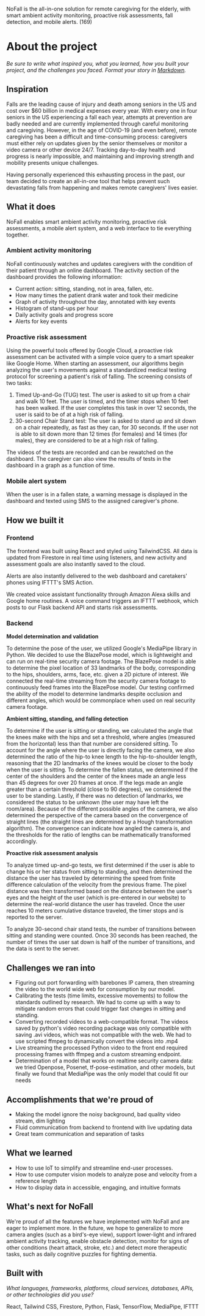 NoFall is the all-in-one solution for remote caregiving for the elderly, with smart ambient activity monitoring, proactive risk assessments, fall detection, and mobile alerts. (169)

# About the project

*Be sure to write what inspired you, what you learned, how you built your project, and the challenges you faced. Format your story in [Markdown](https://www.markdownguide.org/cheat-sheet/).*

## Inspiration

Falls are the leading cause of injury and death among seniors in the US and cost over $60 billion in medical expenses every year. With every one in four seniors in the US experiencing a fall each year, attempts at prevention are badly needed and are currently implemented through careful monitoring and caregiving. However, in the age of COVID-19 (and even before), remote caregiving has been a difficult and time-consuming process: caregivers must either rely on updates given by the senior themselves or monitor a video camera or other device 24/7. Tracking day-to-day health and progress is nearly impossible, and maintaining and improving strength and mobility presents unique challenges.

Having personally experienced this exhausting process in the past, our team decided to create an all-in-one tool that helps prevent such devastating falls from happening and makes remote caregivers' lives easier.

## What it does

NoFall enables smart ambient activity monitoring, proactive risk assessments, a mobile alert system, and a web interface to tie everything together.

### **Ambient activity monitoring**

NoFall continuously watches and updates caregivers with the condition of their patient through an online dashboard. The activity section of the dashboard provides the following information:

- Current action: sitting, standing, not in area, fallen, etc.
- How many times the patient drank water and took their medicine
- Graph of activity throughout the day, annotated with key events
- Histogram of stand-ups per hour
- Daily activity goals and progress score
- Alerts for key events

### **Proactive risk assessment**

Using the powerful tools offered by Google Cloud, a proactive risk assessment can be activated with a simple voice query to a smart speaker like Google Home. When starting an assessment, our algorithms begin analyzing the user's movements against a standardized medical testing protocol for screening a patient's risk of falling. The screening consists of two tasks:

1. Timed Up-and-Go (TUG) test. The user is asked to sit up from a chair and walk 10 feet. The user is timed, and the timer stops when 10 feet has been walked. If the user completes this task in over 12 seconds, the user is said to be of at a high risk of falling.
2. 30-second Chair Stand test: The user is asked to stand up and sit down on a chair repeatedly, as fast as they can, for 30 seconds. If the user not is able to sit down more than 12 times (for females) and 14 times (for males), they are considered to be at a high risk of falling.

The videos of the tests are recorded and can be rewatched on the dashboard. The caregiver can also view the results of tests in the dashboard in a graph as a function of time.

### **Mobile alert system**

When the user is in a fallen state, a warning message is displayed in the dashboard and texted using SMS to the assigned caregiver's phone. 

## How we built it

### **Frontend**

The frontend was built using React and styled using TailwindCSS. All data is updated from Firestore in real time using listeners, and new activity and assessment goals are also instantly saved to the cloud. 

Alerts are also instantly delivered to the web dashboard and caretakers' phones using IFTTT's SMS Action. 

We created voice assistant functionality through Amazon Alexa skills and Google home routines. A voice command triggers an IFTTT webhook, which posts to our Flask backend API and starts risk assessments.

### **Backend**

**Model determination and validation**

To determine the pose of the user, we utilized Google's MediaPipe library in Python. We decided to use the BlazePose model, which is lightweight and can run on real-time security camera footage. The BlazePose model is able to determine the pixel location of 33 landmarks of the body, corresponding to the hips, shoulders, arms, face, etc. given a 2D picture of interest. We connected the real-time streaming from the security camera footage to continuously feed frames into the BlazePose model. Our testing confirmed the ability of the model to determine landmarks despite occlusion and different angles, which would be commonplace when used on real security camera footage. 

**Ambient sitting, standing, and falling detection**

To determine if the user is sitting or standing, we calculated the angle that the knees make with the hips and set a threshold, where angles (measured from the horizontal) less than that number are considered sitting. To account for the angle where the user is directly facing the camera, we also determined the ratio of the hip-to knee length to the hip-to-shoulder length, reasoning that the 2D landmarks of the knees would be closer to the body when the user is sitting. To determine the fallen status, we determined if the center of the shoulders and the center of the knees made an angle less than 45 degrees for over 20 frames at once. If the legs made an angle greater than a certain threshold (close to 90 degrees), we considered the user to be standing. Lastly, if there was no detection of landmarks, we considered the status to be unknown (the user may have left the room/area). Because of the different possible angles of the camera, we also determined the perspective of the camera based on the convergence of straight lines (the straight lines are determined by a Hough transformation algorithm). The convergence can indicate how angled the camera is, and the thresholds for the ratio of lengths can be mathematically transformed accordingly.

**Proactive risk assessment analysis**

To analyze timed up-and-go tests, we first determined if the user is able to change his or her status from sitting to standing, and then determined the distance the user has traveled by determining the speed from finite difference calculation of the velocity from the previous frame. The pixel distance was then transformed based on the distance between the user's eyes and the height of the user (which is pre-entered in our website) to determine the real-world distance the user has traveled. Once the user reaches 10 meters cumulative distance traveled, the timer stops and is reported to the server.

To analyze 30-second chair stand tests, the number of transitions between sitting and standing were counted. Once 30 seconds has been reached, the number of times the user sat down is half of the number of transitions, and the data is sent to the server.

## Challenges we ran into

- Figuring out port forwarding with barebones IP camera, then streaming the video to the world wide web for consumption by our model.
- Calibrating the tests (time limits, excessive movements) to follow the standards outlined by research. We had to come up with a way to mitigate random errors that could trigger fast changes in sitting and standing.
- Converting recorded videos to a web-compatible format. The videos saved by python's video recording package was only compatible with saving .avi videos, which was not compatible with the web. We had to use scripted ffmpeg to dynamically convert the videos into .mp4
- Live streaming the processed Python video to the front end required processing frames with ffmpeg and a custom streaming endpoint.
- Determination of a model that works on realtime security camera data: we tried Openpose, Posenet, tf-pose-estimation, and other models, but finally we found that MediaPipe was the only model that could fit our needs

## Accomplishments that we're proud of

- Making the model ignore the noisy background, bad quality video stream, dim lighting
- Fluid communication from backend to frontend with live updating data
- Great team communication and separation of tasks

## What we learned

- How to use IoT to simplify and streamline end-user processes.
- How to use computer vision models to analyze pose and velocity from a reference length
- How to display data in accessible, engaging, and intuitive formats

## What's next for NoFall

We're proud of all the features we have implemented with NoFall and are eager to implement more. In the future, we hope to generalize to more camera angles (such as a bird's-eye view), support lower-light and infrared ambient activity tracking, enable obstacle detection, monitor for signs of other conditions (heart attack, stroke, etc.) and detect more therapeutic tasks, such as daily cognitive puzzles for fighting dementia. 

## Built with

*What languages, frameworks, platforms, cloud services, databases, APIs, or other technologies did you use?*

React, Tailwind CSS, Firestore, Python, Flask, TensorFlow, MediaPipe, IFTTT